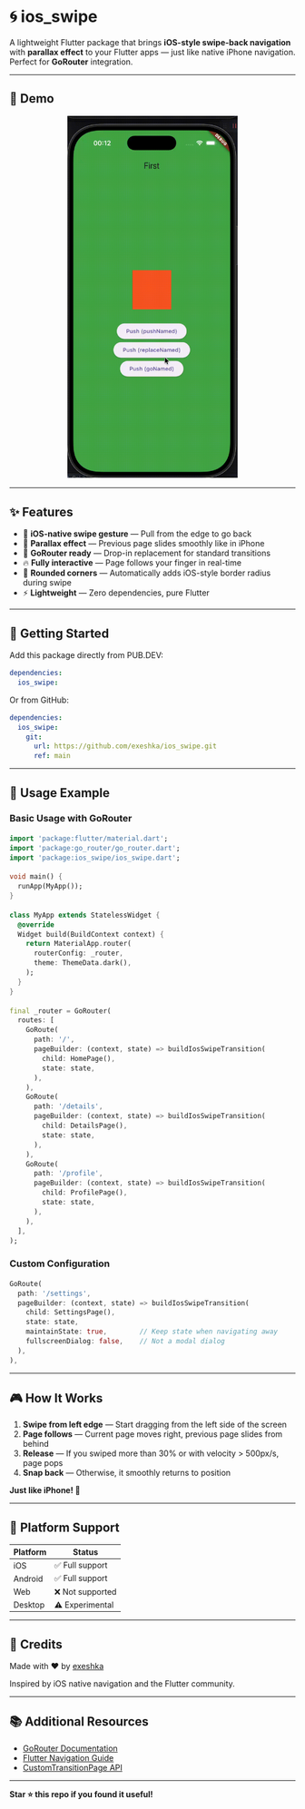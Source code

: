 # 🌀 ios_swipe

A lightweight Flutter package that brings **iOS-style swipe-back navigation** with **parallax effect** to your Flutter apps — just like native iPhone navigation. Perfect for **GoRouter** integration.

---

## 🎥 Demo

<p align="center">
  <img src="https://github.com/exeshka/ios_swipe/blob/main/video/git1.gif" alt="iOS Swipe Demo" width="300"/>
</p>

---

## ✨ Features

- 🧭 **iOS-native swipe gesture** — Pull from the edge to go back
- 💫 **Parallax effect** — Previous page slides smoothly like in iPhone
- 🎯 **GoRouter ready** — Drop-in replacement for standard transitions
- 🔥 **Fully interactive** — Page follows your finger in real-time
- 🎨 **Rounded corners** — Automatically adds iOS-style border radius during swipe
- ⚡ **Lightweight** — Zero dependencies, pure Flutter

---

## 🚀 Getting Started

Add this package directly from PUB.DEV:

```yaml
dependencies:
  ios_swipe:
```

Or from GitHub:

```yaml
dependencies:
  ios_swipe:
    git:
      url: https://github.com/exeshka/ios_swipe.git
      ref: main 
```

---

## 🧩 Usage Example

### Basic Usage with GoRouter

```dart
import 'package:flutter/material.dart';
import 'package:go_router/go_router.dart';
import 'package:ios_swipe/ios_swipe.dart';

void main() {
  runApp(MyApp());
}

class MyApp extends StatelessWidget {
  @override
  Widget build(BuildContext context) {
    return MaterialApp.router(
      routerConfig: _router,
      theme: ThemeData.dark(),
    );
  }
}

final _router = GoRouter(
  routes: [
    GoRoute(
      path: '/',
      pageBuilder: (context, state) => buildIosSwipeTransition(
        child: HomePage(),
        state: state,
      ),
    ),
    GoRoute(
      path: '/details',
      pageBuilder: (context, state) => buildIosSwipeTransition(
        child: DetailsPage(),
        state: state,
      ),
    ),
    GoRoute(
      path: '/profile',
      pageBuilder: (context, state) => buildIosSwipeTransition(
        child: ProfilePage(),
        state: state,
      ),
    ),
  ],
);
```

### Custom Configuration

```dart
GoRoute(
  path: '/settings',
  pageBuilder: (context, state) => buildIosSwipeTransition(
    child: SettingsPage(),
    state: state,
    maintainState: true,        // Keep state when navigating away
    fullscreenDialog: false,    // Not a modal dialog
  ),
),
```

---

## 🎮 How It Works

1. **Swipe from left edge** — Start dragging from the left side of the screen
2. **Page follows** — Current page moves right, previous page slides from behind
3. **Release** — If you swiped more than 30% or with velocity > 500px/s, page pops
4. **Snap back** — Otherwise, it smoothly returns to position

**Just like iPhone! 📱**

---

## 📱 Platform Support

| Platform | Status |
|----------|--------|
| iOS      | ✅ Full support |
| Android  | ✅ Full support |
| Web      | ❌ Not supported |
| Desktop  | ⚠️ Experimental |

---


## 🙏 Credits

Made with ❤️ by [exeshka](https://github.com/exeshka)

Inspired by iOS native navigation and the Flutter community.

---

## 📚 Additional Resources

- [GoRouter Documentation](https://pub.dev/packages/go_router)
- [Flutter Navigation Guide](https://docs.flutter.dev/development/ui/navigation)
- [CustomTransitionPage API](https://api.flutter.dev/flutter/widgets/CustomTransitionPage-class.html)

---

**Star ⭐ this repo if you found it useful!** 